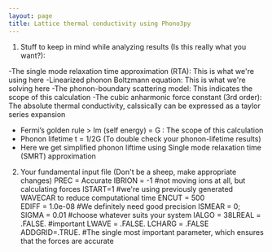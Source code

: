 ```yaml
---
layout: page
title: Lattice thermal conductivity using Phono3py
---
```


1. Stuff to keep in mind while analyzing results (Is this really what you want?):

-The single mode relaxation time approximation (RTA): This is what we're using here
-Linearized phonon Boltzmann equation: This is what we're solving here
-The phonon-boundary scattering model: This indicates the scope of this calculation
-The cubic anharmonic force constant (3rd order): The absolute thermal conductivity, calssically can be expressed as a taylor series expansion
- Fermi’s golden rule > Im (self energy) = G : The scope of this calculation
- Phonon lifetime t = 1/2G (To double check your phonon-lifetime results)
- Here we get simplified phonon liftime using Single mode relaxation time (SMRT) approximation

2. Your fundamental input file (Don't be a sheep, make appropriate changes) 
    PREC = Accurate 
    IBRION = -1  #not moving ions at all, but calculating forces
    ISTART=1 #we're using previously generated WAVECAR to reduce computational time 
    ENCUT = 500  
    EDIFF = 1.0e-08 #We definitely need good precision
    ISMEAR = 0; 
    SIGMA = 0.01 #choose whatever suits your system
    IALGO = 38LREAL = .FALSE. #important
    LWAVE = .FALSE.
    LCHARG = .FALSE
    ADDGRID=.TRUE. #The single most important parameter, which ensures that the forces are accurate
